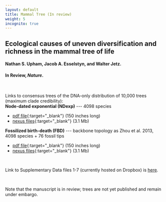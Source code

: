 ```yaml
---
layout: default
title: Mammal Tree (In review)
weight: 5
incognito: true
---
```


## Ecological causes of uneven diversification and richness in the mammal tree of life
#### Nathan S. Upham, Jacob A. Esselstyn, and Walter Jetz.
#### In Review, _Nature_.


<br />

Links to consensus trees of the DNA-only distribution of 10,000 trees (maximum clade credibility):   
   **Node-dated exponential (NDexp)** --- 4098 species
   - [pdf file](https://www.dropbox.com/s/mbux32gaeys9qcp/MamPhy_BDvr_DNAonly_topoFree_NDexp_4098sp_MCC_plotted.pdf?dl=1){:target="_blank"} (150 inches long)
   - [nexus files](https://www.dropbox.com/sh/l12fe802b1wcvz7/AABOeKhkHUirJBgrGBFR0rOOa?dl=0){:target="_blank"} (3.1 Mb)

   **Fossilized birth-death (FBD)** --- backbone topology as Zhou et al. 2013, 4098 species + 76 fossil tips
   - [pdf file](https://www.dropbox.com/s/t9ev8mdeb0s4jnp/MamPhy_BDvr_DNAonly_topoFree_FBDasZhouEtAl_4098sp-wFossils_MCC_plotted.pdf?dl=1){:target="_blank"} (150 inches long)
   - [nexus files](https://www.dropbox.com/sh/l12fe802b1wcvz7/AABOeKhkHUirJBgrGBFR0rOOa?dl=0){:target="_blank"} (3.1 Mb)

<br />

Link to Supplementary Data files 1-7 (currently hosted on Dropbox) is [here](https://www.dropbox.com/sh/xgdg5a1xlcduk7h/AAB2s6PCtX3R48k_zkth7QoGa?dl=0). 

<br />


Note that the manuscript is in review; trees are not yet published and remain under embargo.